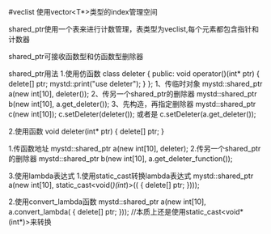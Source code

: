 #veclist 使用vector<T*>类型的index管理空间

shared_ptr使用一个表来进行计数管理，表类型为veclist,每个元素都包含指针和计数器

shared_ptr可接收函数型和仿函数型删除器

shared_ptr用法
1.使用仿函数
  class deleter {
      public:
          void operator()(int* ptr) {
              delete[] ptr;
              mystd::print("use deleter");
          }
  };
  1、传临时对象
    mystd::shared_ptr<int> a(new  int[10], deleter());
  2、传另一个shared_ptr的删除器
    mystd::shared_ptr<int> b(new int[10], a.get_deleter());
  3、先构造，再指定删除器
    mystd::shared_ptr<int> c(new int[10]);
    c.setDeleter(deleter());
    或者是
    c.setDeleter(a.get_deleter());
    
2.使用函数
  void deleter(int* ptr) {
    delete[] ptr;
  }

  1.传函数地址
    mystd::shared_ptr<int> a(new int[10], deleter);
  2.传另一个shared_ptr的删除器
    mystd::shared_ptr<int> b(new int[10], a.get_deleter_function());


3.使用lambda表达式
  1.使用static_cast转换lambda表达式
    mystd::shared_ptr<int> a(new int[10], static_cast<void(*)(int*)>(([](int*ptr) {
        delete[] ptr;
    })));
    
  2.使用convert_lambda函数
    mystd::shared_ptr<int> a(new int[10], a.convert_lambda([](int*ptr) {
        delete[] ptr;
    })); //本质上还是使用static_cast<void*(int*)>来转换
 
  
